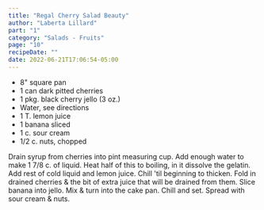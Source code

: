 ```yaml
---
title: "Regal Cherry Salad Beauty"
author: "Laberta Lillard"
part: "1"
category: "Salads - Fruits"
page: "10"
recipeDate: ""
date: 2022-06-21T17:06:54-05:00 
---
```


- 8" square pan
- 1 can dark pitted cherries
- 1 pkg. black cherry jello (3 oz.)
- Water, see directions
- 1 T. lemon juice
- 1 banana sliced
- 1 c. sour cream
- 1/2 c. nuts, chopped

Drain syrup from cherries into pint measuring cup.
Add enough water to make 1 7/8 c. of liquid.
Heat half of this to boiling, in it dissolve the gelatin.
Add rest of cold liquid and lemon juice.
Chill 'til beginning to thicken.
Fold in drained cherries & the bit of extra juice that will be drained from them.
Slice banana into jello. Mix & turn into the cake pan. Chill and set.
Spread with sour cream & nuts.